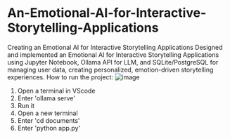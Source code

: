 # An-Emotional-AI-for-Interactive-Storytelling-Applications
Creating an Emotional AI for Interactive Storytelling Applications
 Designed and implemented an Emotional AI for Interactive Storytelling Applications using Jupyter Notebook, Ollama API for LLM, and SQLite/PostgreSQL for managing user data,       creating personalized, emotion-driven storytelling experiences.
How to run the project:
![image](https://github.com/user-attachments/assets/3900faca-8d9e-4126-8758-0e2ec98083ea)
1. Open a terminal in VScode
2. Enter 'ollama serve'
3. Run it
4. Open a new terminal
5. Enter 'cd documents'
6. Enter 'python app.py'

